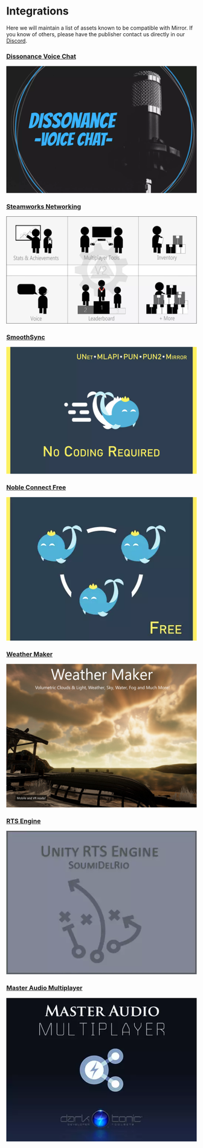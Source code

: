 # Integrations

Here we will maintain a list of assets known to be compatible with Mirror. If you know of others, please have the publisher contact us directly in our [Discord](https://discord.gg/2BvnM4R).

### [Dissonance Voice Chat](https://assetstore.unity.com/packages/tools/audio/dissonance-voice-chat-70078) <a href="#dissonance-voice-chat" id="dissonance-voice-chat"></a>

<div align="left">

<img src="../../.gitbook/assets/image (85).png" alt="">

</div>

### [Steamworks Networking](https://assetstore.unity.com/packages/tools/integration/steamworks-v2-complete-190316) <a href="#steamworks-networking" id="steamworks-networking"></a>

<div align="left">

<img src="../../.gitbook/assets/image (14).png" alt="">

</div>

### [SmoothSync](https://assetstore.unity.com/packages/tools/network/smooth-sync-96925) <a href="#smoothsync" id="smoothsync"></a>

![](<../../.gitbook/assets/image (126).png>)

### [Noble Connect Free](https://assetstore.unity.com/packages/tools/network/noble-connect-free-141599) <a href="#noble-connect-free" id="noble-connect-free"></a>

<div align="left">

<img src="../../.gitbook/assets/image (2) (1).png" alt="">

</div>

### [Weather Maker](https://assetstore.unity.com/packages/tools/particles-effects/weather-maker-unity-weather-system-sky-water-volumetric-clouds-a-60955) <a href="#weather-maker" id="weather-maker"></a>

<div align="left">

<img src="../../.gitbook/assets/image (21).png" alt="">

</div>

### [RTS Engine](https://assetstore.unity.com/packages/templates/packs/rts-engine-79732) <a href="#rts-engine" id="rts-engine"></a>

<div align="left">

<img src="../../.gitbook/assets/image (4).png" alt="">

</div>

### [Master Audio Multiplayer](https://assetstore.unity.com/packages/tools/audio/master-audio-2022-aaa-sound-212962) <a href="#master-audio-multiplayer" id="master-audio-multiplayer"></a>

<div align="left">

<img src="../../.gitbook/assets/image (19).png" alt="">

</div>
